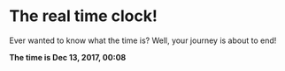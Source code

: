 # The real time clock!

Ever wanted to know what the time is? Well, your journey is about to end!

**The time is Dec 13, 2017, 00:08**
